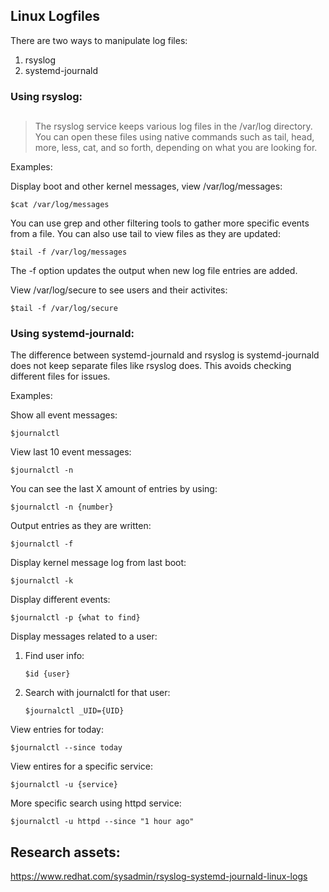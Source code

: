 ## Linux Logfiles

There are two ways to manipulate log files:

1. rsyslog
2. systemd-journald

### Using rsyslog:
##

>The rsyslog service keeps various log files in the /var/log directory. You can open these files using native commands such as tail, head, more, less, cat, and so forth, depending on what you are looking for.

Examples:

Display boot and other kernel messages, view /var/log/messages:

```$cat /var/log/messages```

You can use grep and other filtering tools to gather more specific events from a file.  You can also use tail to view files as they are updated:

```$tail -f /var/log/messages```

The -f option updates the output when new log file entries are added.

View /var/log/secure to see users and their activites:

```$tail -f /var/log/secure```

### Using systemd-journald:

The difference between systemd-journald and rsyslog is systemd-journald does not keep separate files like rsyslog does.  This avoids checking different files for issues.

Examples:

Show all event messages:

```$journalctl```

View last 10 event messages:

```$journalctl -n```

You can see the last X amount of entries by using:

```$journalctl -n {number}```

Output entries as they are written:

```$journalctl -f```

Display kernel message log from last boot:

```$journalctl -k```

Display different events:

```$journalctl -p {what to find}```

Display messages related to a user:

1. Find user info:
   
   ```$id {user}```
2. Search with journalctl for that user:

    ```$journalctl _UID={UID}```

View entries for today:

```$journalctl --since today```

View entires for a specific service:

```$journalctl -u {service}```

More specific search using httpd service:

```$journalctl -u httpd --since "1 hour ago"```


## Research assets:

https://www.redhat.com/sysadmin/rsyslog-systemd-journald-linux-logs